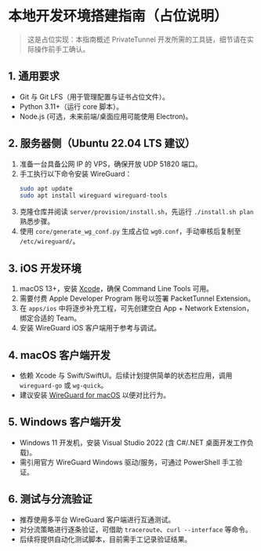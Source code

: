 # 本地开发环境搭建指南（占位说明）

> 这是占位实现：本指南概述 PrivateTunnel 开发所需的工具链，细节请在实际操作前手工确认。

## 1. 通用要求

- Git 与 Git LFS（用于管理配置与证书占位文件）。
- Python 3.11+（运行 core 脚本）。
- Node.js (可选，未来前端/桌面应用可能使用 Electron)。

## 2. 服务器侧（Ubuntu 22.04 LTS 建议）

1. 准备一台具备公网 IP 的 VPS，确保开放 UDP 51820 端口。
2. 手工执行以下命令安装 WireGuard：
   ```bash
   sudo apt update
   sudo apt install wireguard wireguard-tools
   ```
3. 克隆仓库并阅读 `server/provision/install.sh`，先运行 `./install.sh plan` 熟悉步骤。
4. 使用 `core/generate_wg_conf.py` 生成占位 `wg0.conf`，手动审核后复制至 `/etc/wireguard/`。

## 3. iOS 开发环境

1. macOS 13+，安装 [Xcode](https://developer.apple.com/xcode/)，确保 Command Line Tools 可用。
2. 需要付费 Apple Developer Program 账号以签署 PacketTunnel Extension。
3. 在 `apps/ios` 中将逐步补充工程，可先创建空白 App + Network Extension，绑定合适的 Team。
4. 安装 WireGuard iOS 客户端用于参考与调试。

## 4. macOS 客户端开发

- 依赖 Xcode 与 Swift/SwiftUI。后续计划提供简单的状态栏应用，调用 `wireguard-go` 或 `wg-quick`。
- 建议安装 [WireGuard for macOS](https://www.wireguard.com/install/) 以便对比行为。

## 5. Windows 客户端开发

- Windows 11 开发机，安装 Visual Studio 2022 (含 C#/.NET 桌面开发工作负载)。
- 需引用官方 WireGuard Windows 驱动/服务，可通过 PowerShell 手工验证。

## 6. 测试与分流验证

- 推荐使用多平台 WireGuard 客户端进行互通测试。
- 对分流策略进行逐条验证，可借助 `traceroute`、`curl --interface` 等命令。
- 后续将提供自动化测试脚本，目前需手工记录验证结果。

